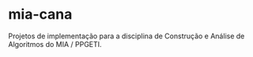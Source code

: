 # mia-cana
Projetos de implementação para a disciplina de Construção e Análise de Algoritmos do MIA / PPGETI.
